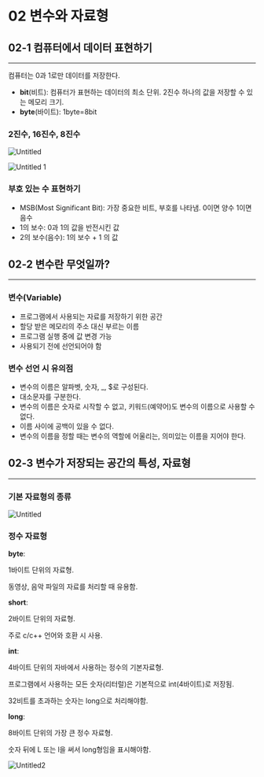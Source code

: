 # 02 변수와 자료형

## 02-1 컴퓨터에서 데이터 표현하기
---

컴퓨터는 0과 1로만 데이터를 저장한다.

- **bit**(비트): 컴퓨터가 표현하는 데이터의 최소 단위. 2진수 하나의 값을 저장할 수 있는 메모리 크기.
- **byte**(바이트): 1byte=8bit

### 2진수, 16진수, 8진수

![Untitled](https://user-images.githubusercontent.com/59382707/129530391-cfc14fa7-3208-4bf7-846e-e0936314ee2d.png)

![Untitled 1](https://user-images.githubusercontent.com/59382707/129530381-4c09eb17-ce27-495d-957f-73c1ebb7648c.png)

### 부호 있는 수 표현하기

- MSB(Most Significant Bit): 가장 중요한 비트, 부호를 나타냄. 0이면 양수 1이면 음수
- 1의 보수: 0과 1의 값을 반전시킨 값
- 2의 보수(음수): 1의 보수 + 1 의 값

## 02-2 변수란 무엇일까?
---

### **변수(Variable)**

- 프로그램에서 사용되는 자료를 저장하기 위한 공간
- 할당 받은 메모리의 주소 대신 부르는 이름
- 프로그램 실행 중에 값 변경 가능
- 사용되기 전에 선언되어야 함

### 변수 선언 시 유의점

- 변수의 이름은 알파벳, 숫자, _, $로 구성된다.
- 대소문자를 구분한다.
- 변수의 이름은 숫자로 시작할 수 없고, 키워드(예약어)도 변수의 이름으로 사용할 수 없다.
- 이름 사이에 공백이 있을 수 없다.
- 변수의 이름을 정할 때는 변수의 역할에 어울리는, 의미있는 이름을 지어야 한다.

## 02-3 변수가 저장되는 공간의 특성, 자료형
---

### 기본 자료형의 종류

![Untitled](https://user-images.githubusercontent.com/59382707/129859959-3636264c-e5ce-4e23-9681-fe4b3b157ff0.png)

### 정수 자료형

**byte**: 

1바이트 단위의 자료형. 

동영상, 음악 파일의 자료를 처리할 때 유용함.

**short**: 

2바이트 단위의 자료형. 

주로 c/c++ 언어와 호환 시 사용.

**int**: 

4바이트 단위의 자바에서 사용하는 정수의 기본자료형. 

프로그램에서 사용하는 모든 숫자(리터럴)은 기본적으로 int(4바이트)로 저장됨.

32비트를 초과하는 숫자는 long으로 처리해야함.

**long**: 

8바이트 단위의 가장 큰 정수 자료형.

숫자 뒤에 L 또는 l을 써서 long형임을 표시해야함.

![Untitled2](https://user-images.githubusercontent.com/59382707/129859965-1eb2264c-9ab2-4852-856e-3f249b50a6f2.png)
